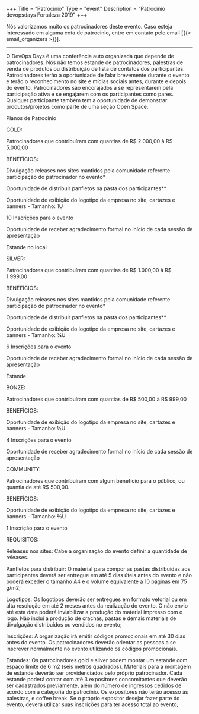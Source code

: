 +++
Title = "Patrocinio"
Type = "event"
Description = "Patrocinio devopsdays Fortaleza 2019"
+++

Nós valorizamos muito os patrocinadores deste evento. Caso esteja interessado em alguma cota de patrocinio, entre em contato pelo email [{{< email_organizers >}}].

<hr>

O DevOps Days é uma conferência auto organizada que depende de patrocinadores. Nós não temos estande de patrocinadores, palestras de venda de produtos ou distribuição de lista de contatos dos participantes. Patrocinadores terão a oportunidade de falar brevemente durante o evento e terão o reconhecimento no site e mídias sociais antes, durante e depois do evento. Patrocinadores são encorajados a se representarem pela participação ativa e se engajarem com os participantes como pares. Qualquer participante também tem a oportunidade de demonstrar produtos/projetos como parte de uma seção Open Space.


Planos de Patrocínio

GOLD:

Patrocinadores que contribuíram com quantias de R$ 2.000,00 à R$ 5.000,00


BENEFÍCIOS:

Divulgação releases nos sites mantidos pela comunidade referente participação do patrocinador no evento*

Oportunidade de distribuir panfletos na pasta dos participantes**

Oportunidade de exibição do logotipo da empresa no site, cartazes e banners - Tamanho: 1U

10 Inscrições para o evento

Oportunidade de receber agradecimento formal no início de cada sessão de apresentação

Estande no local


SILVER:

Patrocinadores que contribuíram com quantias de R$ 1.000,00 à R$ 1.999,00


BENEFÍCIOS:

Divulgação releases nos sites mantidos pela comunidade referente participação do patrocinador no evento*

Oportunidade de distribuir panfletos na pasta dos participantes**

Oportunidade de exibição do logotipo da empresa no site, cartazes e banners - Tamanho: ¾U

6 Inscrições para o evento

Oportunidade de receber agradecimento formal no início de cada sessão de apresentação

Estande


BONZE:

Patrocinadores que contribuíram com quantias de R$ 500,00 à R$ 999,00


BENEFÍCIOS:

Oportunidade de exibição do logotipo da empresa no site, cartazes e banners - Tamanho: ½U

4 Inscrições para o evento

Oportunidade de receber agradecimento formal no início de cada sessão de apresentação


COMMUNITY:

Patrocinadores que contribuíram com algum benefício para o público, ou quantia de até R$ 500,00.


BENEFÍCIOS:

Oportunidade de exibição do logotipo da empresa no site, cartazes e banners - Tamanho: ⅔U

1 Inscrição para o evento





REQUISITOS:

Releases nos sites: Cabe a organização do evento definir a quantidade de releases.

Panfletos para distribuir: O material para compor as pastas distribuídas aos participantes deverá ser entregue em até 5 dias úteis antes do evento e não poderá exceder o tamanho A4 e o volume equivalente a 10 páginas em 75 g/m2;

Logotipos: Os logotipos deverão ser entregues em formato vetorial ou em alta resolução em até 2 meses antes da realização do evento. O não envio até esta data poderá inviabilizar a produção do material impresso com o logo. Não inclui a produção de crachás, pastas e demais materiais de divulgação distribuídos ou vendidos no evento;

Inscrições: A organização irá emitir códigos promocionais em até 30 dias antes do evento. Os patrocinadores deverão orientar as pessoas a se inscrever normalmente no evento utilizando os códigos promocionais.

Estandes: Os patrocinadores gold e silver podem montar um estande com espaço limite de 6 m2 (seis metros quadrados). Materiais para a montagem de estande deverão ser providenciados pelo próprio patrocinador. Cada estande poderá contar com até 3 expositores concomitantes que deverão ser cadastrados previamente, além do número de ingressos cedidos de acordo com a categoria do patrocínio. Os expositores não terão acesso às palestras, e coffee break. Se o próprio expositor desejar fazer parte do evento, deverá utilizar suas inscrições para ter acesso total ao evento;



<p>
